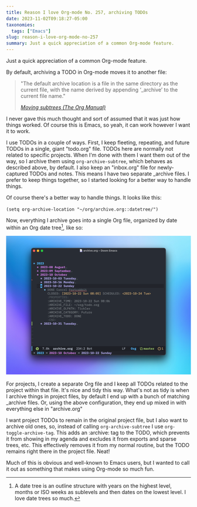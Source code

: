 ```yaml
---
title: Reason I love Org-mode No. 257, archiving TODOs
date: 2023-11-02T09:18:27-05:00
taxonomies:
  tags: ["Emacs"]
slug: reason-i-love-org-mode-no-257
summary: Just a quick appreciation of a common Org-mode feature.
---
```


Just a quick appreciation of a common Org-mode feature. 

By default, archiving a TODO in Org-mode moves it to another file:

> "The default archive location is a file in the same directory as the current file, with the name derived by appending ‘_archive’ to the current file name."
> 
> <cite>[Moving subtrees (The Org Manual)](https://orgmode.org/manual/Moving-subtrees.html)</cite>

I never gave this much thought and sort of assumed that it was just how things worked. Of course this is Emacs, so yeah, it can work however I want it to work. 

I use TODOs in a couple of ways. First, I keep fleeting, repeating, and future TODOs in a single, giant "todo.org" file. TODOs here are normally not related to specific projects. When I'm done with them I want them out of the way, so I archive them using `org-archive-subtree`, which behaves as described above, by default. I also keep an "inbox.org" file for newly-captured TODOs and notes. This means I have two separate _archive files. I prefer to keep things together, so I started looking for a better way to handle things.

Of course there's a better way to handle things. It looks like this:

`(setq org-archive-location "~/org/archive.org::datetree/")`

Now, everything I archive goes into a single Org file, organized by date within an Org date tree[^datetree], like so:

![Screen shot showing an org-mode datetree](20231102-archive.png "Screen shot showing an org-mode datetree")

For projects, I create a separate Org file and I keep all TODOs related to the project within that file. It's nice and tidy this way. What's not as tidy is when I archive things in project files, by default I end up with a bunch of matching _archive files. Or, using the above configuration, they end up mixed in with everything else in "archive.org"

I want project TODOs to remain in the original project file, but I also want to archive old ones, so, instead of calling `org-archive-subtree` I use `org-toggle-archive-tag`. This adds an :archive: tag to the TODO, which prevents it from showing in my agenda and excludes it from exports and sparse trees, etc. This effectively removes it from my normal routine, but the TODO remains right there in the project file. Neat!

Much of this is obvious and well-known to Emacs users, but I wanted to call it out as something that makes using Org-mode so much fun.

[^datetree]: A date tree is an outline structure with years on the highest level, months or ISO weeks as sublevels and then dates on the lowest level. I love date trees so much.

